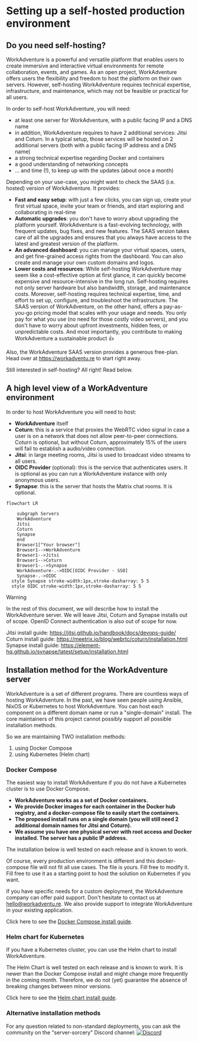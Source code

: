 # Setting up a self-hosted production environment

## Do you need self-hosting?

WorkAdventure is a powerful and versatile platform that enables users to create immersive and interactive virtual
environments for remote collaboration, events, and games. As an open project, WorkAdventure offers users the flexibility
and freedom to host the platform on their own servers. However, self-hosting WorkAdventure requires technical expertise,
infrastructure, and maintenance, which may not be feasible or practical for all users.

In order to self-host WorkAdventure, you will need:

- at least one server for WorkAdventure, with a public facing IP and a DNS name
- in addition, WorkAdventure requires to have 2 additional services: Jitsi and Coturn. In a typical setup, those services will be hosted on 2 additional servers (both with a public facing IP address and a DNS name)
- a strong technical expertise regarding Docker and containers
- a good understanding of networking concepts
- ... and time (!), to keep up with the updates (about once a month)

Depending on your use-case, you might want to check the SAAS (i.e. hosted) version of WorkAdventure.
It provides:

- **Fast and easy setup**: with just a few clicks, you can sign up, create your first virtual space, invite your team or friends, and start exploring and collaborating in real-time
- **Automatic upgrades**: you don't have to worry about upgrading the platform yourself. WorkAdventure is a fast-evolving
  technology, with frequent updates, bug fixes, and new features. The SAAS version takes care of all the upgrades and ensures that you always have access to the latest and greatest version of the platform.
- **An advanced dashboard**: you can manage your virtual spaces, users, and get fine-grained access rights from the dashboard.
  You can also create and manage your own custom domains and logos.
- **Lower costs and resources**: While self-hosting WorkAdventure may seem like a cost-effective option at first glance,
  it can quickly become expensive and resource-intensive in the long run. Self-hosting requires not only server hardware
  but also bandwidth, storage, and maintenance costs. Moreover, self-hosting requires technical expertise, time, and
  effort to set up, configure, and troubleshoot the infrastructure. The SAAS version of WorkAdventure, on the other hand,
  offers a pay-as-you-go pricing model that scales with your usage and needs. You only pay for what you use (no need for those costly video servers),
  and you don't have to worry about upfront investments, hidden fees, or unpredictable costs. And most importantly,
  you contribute to making WorkAdventure a sustainable product 👍

Also, the WorkAdventure SAAS version provides a generous free-plan. Head over at https://workadventu.re to start right away.

Still interested in self-hosting? All right! Read below.

## A high level view of a WorkAdventure environment

In order to host WorkAdventure you will need to host:

- **WorkAdventure** itself
- **Coturn**: this is a service that proxies the WebRTC video signal in case a user is on a network that does not allow
  peer-to-peer connections. Coturn is optional, but without Coturn, approximately 15% of the users will fail to establish
  a audio/video connection.
- **Jitsi**: in large meeting rooms, Jitsi is used to broadcast video streams to all users.
- **OIDC Provider** (optional): this is the service that authenticates users. It is optional as you can run a WorkAdventure
  instance with only anonymous users.
- **Synapse**: this is the server that hosts the Matrix chat rooms. It is optional.

```mermaid
flowchart LR

    subgraph Servers
    WorkAdventure
    Jitsi
    Coturn
    Synapse
    end
    Browser1["Your browser"]
    Browser1-->WorkAdventure
    Browser1-->Jitsi
    Browser1-->Coturn
    Browser1-.->Synapse
    WorkAdventure-.->OIDC[OIDC Provider - SSO]
    Synapse-.->OIDC
  style Synapse stroke-width:1px,stroke-dasharray: 5 5
  style OIDC stroke-width:1px,stroke-dasharray: 5 5
```

> [!WARNING]  
> In the rest of this document, we will describe how to install the WorkAdventure server. We will leave Jitsi,
> Coturn and Synapse installs out of scope. OpenID Connect authentication is also out of scope for now.

Jitsi install guide: https://jitsi.github.io/handbook/docs/devops-guide/  
Coturn install guide: https://meetrix.io/blog/webrtc/coturn/installation.html
Synapse install guide: https://element-hq.github.io/synapse/latest/setup/installation.html

## Installation method for the WorkAdventure server

WorkAdventure is a set of different programs. There are countless ways of hosting WorkAdventure. In the past, we have
seen people using Ansible, NixOS or Kubernetes to host WorkAdventure. You can host each component on a different
domain name or run a "single-domain" install. The core maintainers of this project cannot possibly support all possible
installation methods.

So we are maintaining TWO installation methods:

1. using Docker Compose
2. using Kubernetes (Helm chart)

### Docker Compose

The easiest way to install WorkAdventure if you do not have a Kubernetes cluster is to use Docker Compose.

- **WorkAdventure works as a set of Docker containers.**
- **We provide Docker images for each container in the Docker hub registry, and a docker-compose file to easily start the containers.**
- **The proposed install runs on a single domain (you will still need 2 additional domain names for Jitsi and Coturn).**
- **We assume you have one physical server with root access and Docker installed. The server has a public IP address.**

The installation below is well tested on each release and is known to work.

Of course, every production environment is different and this docker-compose file will not
fit all use cases. The file is yours. Fill free to modify it. Fill free to use it as a starting point to host the
solution on Kubernetes if you want.

If you have specific needs for a custom deployment, the WorkAdventure company can offer paid support. Don't hesitate to
contact us at hello@workadventu.re. We also provide support to integrate WorkAdventure in your existing application.

Click here to see the [Docker Compose install guide](../../../contrib/docker/README.md).

### Helm chart for Kubernetes

If you have a Kubernetes cluster, you can use the Helm chart to install WorkAdventure.

The Helm Chart is well tested on each release and is known to work.
It is newer than the Docker Compose install and might change more frequently in the coming month. Therefore,
we do not (yet) guarantee the absence of breaking changes between minor versions.

Click here to see the [Helm chart install guide](../../../contrib/helm/README.md).

### Alternative installation methods

For any question related to non-standard deployments, you can ask the community on the "server-sorcery" Discord
channel: [![Discord](https://img.shields.io/discord/821338762134290432?label=Discord)](https://discord.gg/G6Xh9ZM9aR)
